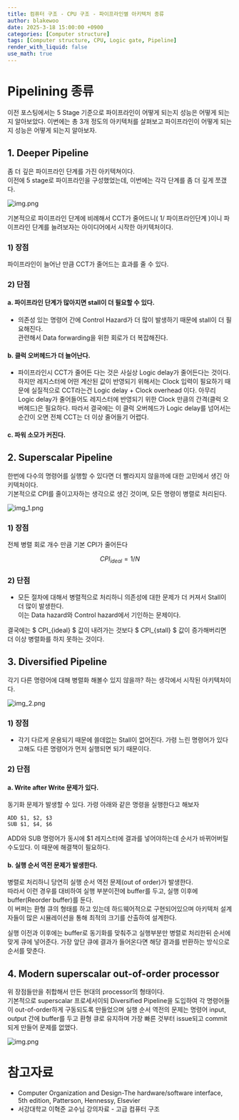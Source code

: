```yaml
---
title: 컴퓨터 구조 - CPU 구조 - 파이프라인별 아키텍처 종류
author: blakewoo
date: 2025-3-18 15:00:00 +0900
categories: [Computer structure]
tags: [Computer structure, CPU, Logic gate, Pipeline] 
render_with_liquid: false
use_math: true
---
```


# Pipelining 종류
이전 포스팅에서는 5 Stage 기준으로 파이프라인이 어떻게 되는지 성능은 어떻게 되는지 알아보았다.
이번에는 총 3개 정도의 아키텍처를 살펴보고 파이프라인이 어떻게 되는지 성능은 어떻게 되는지 알아보자.

## 1. Deeper Pipeline
좀 더 깊은 파이프라인 단계를 가진 아키텍쳐이다.   
이전에 5 stage로 파이프라인을 구성했었는데, 이번에는 각각 단계를 좀 더 깊게 쪼갰다.

![img.png](/assets/blog/cs/cpu_structure/pipeline/type/img.png)

기본적으로 파이프라인 단계에 비례해서 CCT가 줄어드니( 1/ 파이프라인단계 )이니
파이프라인 단계를 늘려보자는 아이디어에서 시작한 아키텍처이다.

### 1) 장점
파이프라인이 늘어난 만큼 CCT가 줄어드는 효과를 줄 수 있다.

### 2) 단점
#### a. 파이프라인 단계가 많아지면 stall이 더 필요할 수 있다.
- 의존성 있는 명령어 간에 Control Hazard가 더 많이 발생하기 때문에 stall이 더 필요해진다.   
  관련해서 Data forwarding을 위한 회로가 더 복잡해진다.

#### b. 클럭 오버헤드가 더 늘어난다.
- 파이프라인시 CCT가 줄어든 다는 것은 사실상 Logic delay가 줄어든다는 것이다.   
  하지만 레지스터에 어떤 계산된 값이 반영되기 위해서는 Clock 입력이 필요하기 때문에
  실질적으로 CCT라는건 Logic delay + Clock overhead 이다.
  아무리 Logic delay가 줄어들어도 레지스터에 반영되기 위한 Clock 만큼의 간격(클럭 오버헤드)은 필요하다.
  따라서 결국에는 이 클럭 오버헤드가 Logic delay를 넘어서는 순간이 오면 전체 CCT는 더 이상 줄어들기 어렵다.

#### c. 파워 소모가 커진다.

## 2. Superscalar Pipeline
한번에 다수의 명령어를 실행할 수 있다면 더 빨라지지 않을까에 대한 고민에서 생긴 아키텍처이다.   
기본적으로 CPI를 줄이고자하는 생각으로 생긴 것이며, 모든 명령이 병렬로 처리된다.   

![img_1.png](/assets/blog/cs/cpu_structure/pipeline/type/img_1.png)

### 1) 장점
전체 병렬 회로 개수 만큼 기본 CPI가 줄어든다

$$ CPI_{ideal} = 1/N $$

### 2) 단점
- 모든 절차에 대해서 병렬적으로 처리하니 의존성에 대한 문제가 더 커져서 Stall이 더 많이 발생한다.   
  이는 Data hazard와 Control hazard에서 기인하는 문제이다.

결국에는 $ CPI_{ideal} $ 값이 내려가는 것보다 $ CPI_{stall} $ 값이 증가해버리면 더 이상 병렬화를 하지 못하는 것이다.

## 3. Diversified Pipeline
각기 다른 명령어에 대해 병렬화 해볼수 있지 않을까? 하는 생각에서 시작된 아키텍처이다.

![img_2.png](/assets/blog/cs/cpu_structure/pipeline/type/img_2.png)

### 1) 장점
- 각기 다르게 운용되기 때문에 쓸데없는 Stall이 없어진다. 가령 느린 명령어가 있다고해도
  다른 명령어가 먼저 실행되면 되기 때문이다.

### 2) 단점
#### a. Write after Write 문제가 있다.   
동기화 문제가 발생할 수 있다. 가령 아래와 같은 명령을 실행한다고 해보자
```
ADD $1, $2, $3
SUB $1, $4, $6
```

ADD와 SUB 명령어가 동시에 $1 레지스터에 결과를 넣어야하는데 순서가 바뀌어버릴 수도있다.
이 때문에 해결책이 필요하다.

#### b. 실행 순서 역전 문제가 발생한다.
병렬로 처리하니 당연히 실행 순서 역전 문제(out of order)가 발생한다.   
따라서 이런 경우를 대비하여 실행 부분이전에 buffer를 두고, 실행 이후에 buffer(Reorder buffer)를 둔다.   
이 버퍼는 환형 큐의 형태를 하고 있는데 하드웨어적으로 구현되어있으며 아키텍처 설계자들이
많은 시뮬레이션을 통해 최적의 크기를 산출하여 설계한다.

실행 이전과 이후에는 buffer로 동기화를 맞춰주고 실행부분만 병렬로 처리한뒤 
순서에 맞게 큐에 넣어준다. 가장 앞단 큐에 결과가 들어온다면 해당 결과를 반환하는 방식으로
순서를 맞춘다.

## 4. Modern superscalar out-of-order processor
위 장점들만을 취합해서 만든 현대의 processor의 형태이다.   
기본적으로 superscalar 프로세서이되 Diversified Pipeline을 도입하여 각 명령어들이 out-of-order하게
구동되도록 만들었으며 실행 순서 역전의 문제는 명령어 input, output 간에 buffer를 두고 환형 큐로 유지하며
가장 빠른 것부터 issue되고 commit 되게 만들어 문제를 없앴다.

![img.png](/assets/blog/cs/cpu_structure/pipeline/type/img_3.png)




# 참고자료
- Computer Organization and Design-The hardware/software interface, 5th edition, Patterson, Hennessy, Elsevier
- 서강대학교 이혁준 교수님 강의자료 - 고급 컴퓨터 구조
